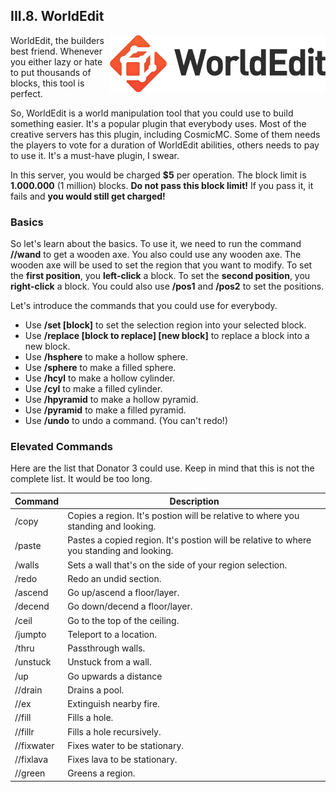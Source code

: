 <h2>III.8. WorldEdit</h2>

<img src="/img/WorldEdit_Logo_New.png" align="right" alt="The WorldEdit Logo." style="display:inline-block">

WorldEdit, the builders best friend. Whenever you either lazy or hate to put thousands of blocks, this tool is perfect.

So, WorldEdit is a world manipulation tool that you could use to build something easier. It's a popular plugin that everybody uses. Most of the creative servers has this plugin, including CosmicMC. Some of them needs the players to vote for a duration of WorldEdit abilities, others needs to pay to use it. It's a must-have plugin, I swear.

In this server, you would be charged **$5** per operation. The block limit is **1.000.000** (1 million) blocks. **Do not pass this block limit!** If you pass it, it fails and **you would still get charged!**

### Basics

So let's learn about the basics. To use it, we need to run the command **//wand** to get a wooden axe. You also could use any wooden axe. The wooden axe will be used to set the region that you want to modify. To set the **first position**, you **left-click** a block. To set the **second position**, you **right-click** a block.  You could also use **/pos1** and **/pos2** to set the positions.

Let's introduce the commands that you could use for everybody.

- Use **/set [block]** to set the selection region into your selected block.
- Use **/replace [block to replace] [new block]** to replace a block into a new block.
- Use **/hsphere** to make a hollow sphere.
- Use **/sphere** to make a filled sphere.
- Use **/hcyl** to make a hollow cylinder.
- Use **/cyl** to make a filled cylinder.
- Use **/hpyramid** to make a hollow pyramid.
- Use **/pyramid** to make a filled pyramid.
- Use **/undo** to undo a command. (You can't redo!)

### Elevated Commands

Here are the list that Donator 3 could use. Keep in mind that this is not the complete list. It would be too long.

| Command | Description |
| --- | --- |
| /copy | Copies a region. It's postion will be relative to where you standing and looking.|
| /paste | Pastes a copied region. It's postion will be relative to where you standing and looking. |
| /walls | Sets a wall that's on the side of your region selection. |
| /redo | Redo an undid section. |
| /ascend | Go up/ascend a floor/layer. |
| /decend | Go down/decend a floor/layer. |
| /ceil | Go to the top of the ceiling. |
| /jumpto | Teleport to a location. |
| /thru | Passthrough walls. |
| /unstuck | Unstuck from a wall. |
| /up | Go upwards a distance |
| //drain | Drains a pool. |
| //ex | Extinguish nearby fire. |
| //fill | Fills a hole. |
| //fillr | Fills a hole recursively. |
| //fixwater | Fixes water to be stationary. |
| //fixlava | Fixes lava to be stationary. |
| //green | Greens a region. |
